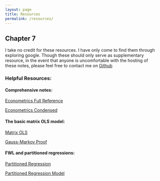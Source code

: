 ```yaml
---
layout: page
title: Resources
permalink: /resources/
---
```





## Chapter 7 

I take no credit for these resources. I have only come to find them through exploring google. Though these should only serve as supplementary resource, in the event that anyone is uncomfortable with the hosting of these notes, please feel free to contact me on [Github](https://github.com/MatthewRGonzalez)

### Helpful Resources:

#### Comprehensive notes:

[Econometrics Full Reference](https://matthewrgonzalez.github.io/Econometric/Files/REFERENCES/Econometrics2005.pdf)

[Econometrics Condensed](https://matthewrgonzalez.github.io/Econometric/Files/REFERENCES/Econometrics_Condensed)


#### The basic matrix OLS model:
[Matrix OLS](https://matthewrgonzalez.github.io/Econometric/Files/REFERENCES/MATRIX_OLS_(CHAP_7))

[Gauss-Markov Proof](https://matthewrgonzalez.github.io/Econometric/Files/REFERENCES/GAUSS-MARKOV_PROOF.pdf)


#### FWL and partitioned regressions:

[Partitioned Regression](https://matthewrgonzalez.github.io/Econometric/Files/REFERENCES/Partitioned_Regression.pdf)


[Partitioned Regression Model](https://matthewrgonzalez.github.io/Econometric/Files/REFERENCES/PARTIMOD.pdf)






